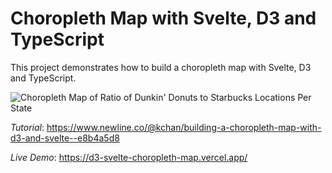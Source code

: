# Choropleth Map with Svelte, D3 and TypeScript

This project demonstrates how to build a choropleth map with Svelte, D3 and TypeScript.

![Choropleth Map of Ratio of Dunkin' Donuts to Starbucks Locations Per State](https://s3.amazonaws.com/assets.fullstack.io/n/20230729055245240_Screenshot_2023-07-17_at_11.49.30_PM.png)

_Tutorial_: https://www.newline.co/@kchan/building-a-choropleth-map-with-d3-and-svelte--e8b4a5d8

_Live Demo_: https://d3-svelte-choropleth-map.vercel.app/
